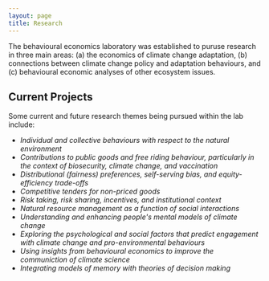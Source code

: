 ```yaml
---
layout: page
title: Research
---
```


The behavioural economics laboratory was established to puruse research in three main areas: (a) the economics of climate change adaptation, (b) connections between climate change policy and adaptation behaviours, and (c) behavioural economic analyses of other ecosystem issues.

## Current Projects
Some current and future research themes being pursued within the lab include:

* *Individual and collective behaviours with respect to the natural environment*
* *Contributions to public goods and free riding behaviour, particularly in the context of biosecurity, climate change, and vaccination*
* *Distributional (fairness) preferences, self-serving bias, and equity-efficiency trade-offs*
* *Competitive tenders for non-priced goods*
* *Risk taking, risk sharing, incentives, and institutional context*
* *Natural resource management as a function of social interactions* 
* *Understanding and enhancing people's mental models of climate change*
* *Exploring the psychological and social factors that predict engagement with climate change and pro-environmental behaviours*
* *Using insights from behavioural economics to improve the communiction of climate science*
* *Integrating models of memory with theories of decision making*